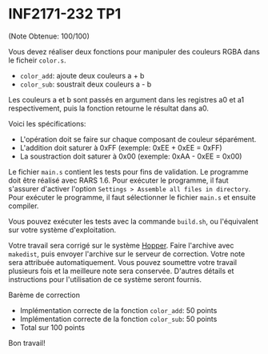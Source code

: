 # INF2171-232 TP1

(Note Obtenue: 100/100)

Vous devez réaliser deux fonctions pour manipuler des couleurs RGBA dans le ficheir `color.s`.

 * `color_add`: ajoute deux couleurs a + b
 * `color_sub`: soustrait deux couleurs a - b

Les couleurs a et b sont passés en argument dans les registres a0 et a1 respectivement, puis la fonction retourne le résultat dans a0.

Voici les spécifications:
 * L'opération doit se faire sur chaque composant de couleur séparément.
 * L'addition doit saturer à 0xFF (exemple: 0xEE + 0xEE = 0xFF)
 * La soustraction doit saturer à 0x00 (exemple: 0xAA - 0xEE = 0x00)

Le fichier `main.s` contient les tests pour fins de validation. Le programme doit être réalisé avec RARS 1.6. Pour exécuter le programme, il faut s'assurer d'activer l'option `Settings > Assemble all files in directory`. Pour exécuter le programme, il faut sélectionner le fichier `main.s` et ensuite compiler.

Vous pouvez exécuter les tests avec la commande `build.sh`, ou l'équivalent sur votre système d'exploitation.

Votre travail sera corrigé sur le système [Hopper](https://hopper.info.uqam.ca). Faire l'archive avec `makedist`, puis envoyer l'archive sur le serveur de correction. Votre note sera attribuée automatiquement. Vous pouvez soumettre votre travail plusieurs fois et la meilleure note sera conservée. D'autres détails et instructions pour l'utilisation de ce système seront fournis.

Barème de correction

 * Implémentation correcte de la fonction `color_add`: 50 points
 * Implémentation correcte de la fonction `color_sub`: 50 points
 * Total sur 100 points

Bon travail!

